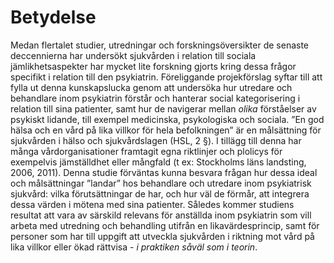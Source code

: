 # Betydelse

Medan flertalet studier, utredningar och forskningsöversikter de senaste deccennierna har undersökt sjukvården i relation till sociala jämlikhetsaspekter har mycket lite forskning gjorts kring dessa frågor specifikt i relation till den psykiatrin. Föreliggande projekförslag syftar till att fylla ut denna kunskapslucka genom att undersöka hur utredare och behandlare inom psykiatrin förstår och hanterar social kategorisering i relation till sina patienter, samt hur de navigerar mellan *olika* förståelser av psykiskt lidande, till exempel medicinska, psykologiska och sociala.  ”En god hälsa och en vård på lika villkor för hela befolkningen” är en målsättning för sjukvården i hälso och sjukvårdslagen (HSL, 2 §). I tillägg till denna har många vårdorganisationer framtagit egna riktlinjer och plolicys för exempelvis jämställdhet eller mångfald (t ex: Stockholms läns landsting, 2006, 2011). Denna studie förväntas kunna besvara frågan hur dessa ideal och målsättningar ”landar” hos behandlare och utredare inom psykiatrisk sjukvård: vilka förutsättningar de har, och hur väl de förmår, att integrera dessa värden i mötena med sina patienter. Således kommer studiens resultat att vara av särskild relevans för anställda inom psykiatrin som vill arbeta med utredning och behandling utifrån en likavärdesprincip, samt för personer som har till uppgift att utveckla sjukvården i riktning mot vård på lika villkor eller ökad rättvisa - *i praktiken såväl som i teorin*.
